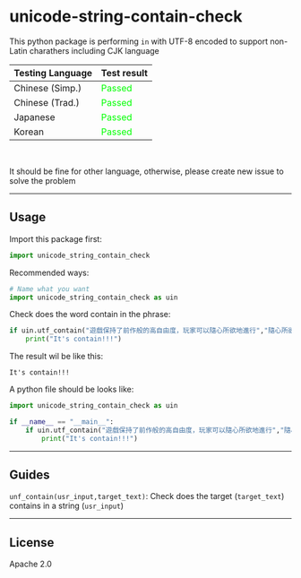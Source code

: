 # unicode-string-contain-check
This python package is performing `in` with UTF-8 encoded to support non-Latin charathers including CJK language


|**Testing Language**|**Test result**|
|---|---|
|Chinese (Simp.)|<span style="color: lime">Passed</span>|
|Chinese (Trad.)|<span style="color: lime">Passed</span>|
|Japanese|<span style="color: lime">Passed</span>|
|Korean|<span style="color: lime">Passed</span>|

<br>

It should be fine for other language, otherwise, please create new issue to solve the problem

<hr>

## Usage
Import this package first:
```python
import unicode_string_contain_check
```
Recommended ways:
```python
# Name what you want
import unicode_string_contain_check as uin
```
Check does the word contain in the phrase:
```python
if uin.utf_contain("遊戲保持了前作般的高自由度，玩家可以隨心所欲地進行","隨心所欲"):
    print("It's contain!!!")
```
The result wil be like this:
```
It's contain!!!
```
A python file should be looks like:
```python
import unicode_string_contain_check as uin

if __name__ == "__main__":
    if uin.utf_contain("遊戲保持了前作般的高自由度，玩家可以隨心所欲地進行","隨心所欲"):
        print("It's contain!!!")
```

<hr>

## Guides
`unf_contain(usr_input,target_text)`: Check does the target (`target_text`) contains in a string (`usr_input`)

<hr>

## License

Apache 2.0
